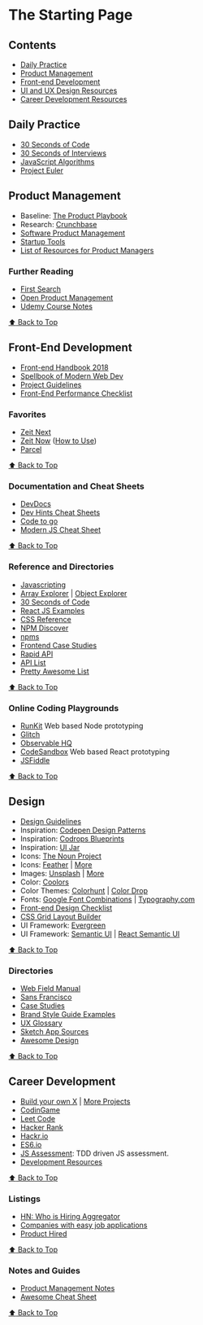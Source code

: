 # The Starting Page

## Contents
* [Daily Practice](#daily-practice)
* [Product Management](#product-management)
* [Front-end Development](#front-end-development)
* [UI and UX Design Resources](#design)
* [Career Development Resources](#career-development)


## Daily Practice
* [30 Seconds of Code](https://30secondsofcode.org/)
* [30 Seconds of Interviews](https://30secondsofinterviews.org/)
* [JavaScript Algorithms](https://github.com/trekhleb/javascript-algorithms)
* [Project Euler](https://projecteuler.net/archives)

## Product Management

* Baseline: [The Product Playbook](https://productcoalition.com/the-typeform-product-playbook-49e1a5cc3a08)
* Research: [Crunchbase](https://crunchbase.com)
* [Software Product Management](http://softwareproductmanagement.co/)
* [Startup Tools](http://startupcollections.com/)
* [List of Resources for Product Managers](http://alinmat.com/productdepo/)

### Further Reading
* [First Search](https://search.firstround.com/lists)
* [Open Product Management](https://github.com/tron1991/open-product-management)
* [Udemy Course Notes](https://gist.github.com/Omar12/ad73d372e336532a6ae3#udemys-become-a-product-manager)

[:arrow_up: Back to Top](#the-starting-page)

## Front-End Development
* [Front-end Handbook 2018](https://frontendmasters.com/books/front-end-handbook/2018/)
* [Spellbook of Modern Web Dev](https://github.com/dexteryy/spellbook-of-modern-webdev)
* [Project Guidelines](https://github.com/elsewhencode/project-guidelines)
* [Front-End Performance Checklist](https://github.com/thedaviddias/Front-End-Performance-Checklist)

### Favorites
* [Zeit Next](https://github.com/zeit/next.js)
* [Zeit Now](https://zeit.co/now) ([How to Use](https://gist.github.com/Omar12/6c4c809c7b88ece15ada#deploy-web-apps-with-zeit-now))
* [Parcel](https://parceljs.org/)

[:arrow_up: Back to Top](#the-starting-page)

### Documentation and Cheat Sheets
* [DevDocs](http://devdocs.io/)
* [Dev Hints Cheat Sheets](https://devhints.io/)
* [Code to go](https://codetogo.io/)
* [Modern JS Cheat Sheet](https://github.com/mbeaudru/modern-js-cheatsheet)

[:arrow_up: Back to Top](#the-starting-page)

### Reference and Directories
* [Javascripting](https://www.javascripting.com/)
* [Array Explorer](https://sdras.github.io/array-explorer/) | [Object Explorer](https://sdras.github.io/object-explorer/)
* [30 Seconds of Code](https://chalarangelo.github.io/30-seconds-of-code/)
* [React JS Examples](https://reactjsexample.com/)
* [CSS Reference](http://cssreference.io/)
* [NPM Discover](http://www.npmdiscover.com/)
* [npms](https://npms.io/)
* [Frontend Case Studies](https://github.com/andrew--r/frontend-case-studies)
* [Rapid API](https://rapidapi.com/) 
* [API List](https://apilist.fun/)
* [Pretty Awesome List](https://www.prettyawesomelists.com/)

[:arrow_up: Back to Top](#the-starting-page)

### Online Coding Playgrounds
* [RunKit](https://runkit.com/home) Web based Node prototyping
* [Glitch](https://glitch.com/)
* [Observable HQ](https://beta.observablehq.com/)
* [CodeSandbox](https://codesandbox.io) Web based React prototyping
* [JSFiddle](https://jsfiddle.net)

[:arrow_up: Back to Top](#the-starting-page)

## Design
* [Design Guidelines](http://designguidelines.co/)
* Inspiration: [Codepen Design Patterns](http://codepen.io/patterns/)
* Inspiration: [Codrops Blueprints](http://tympanus.net/codrops/category/blueprints/)
* Inspiration: [UI Jar](https://uijar.com/)
* Icons: [The Noun Project](https://thenounproject.com)
* Icons: [Feather](https://feathericons.com/) | [More](https://news.ycombinator.com/item?id=15602538)
* Images: [Unsplash](https://unsplash.com/) | [More](https://news.ycombinator.com/item?id=15602538)
* Color: [Coolors](https://coolors.co/)
* Color Themes: [Colorhunt](https://colorhunt.co/) | [Color Drop](https://colordrop.io/)
* Fonts: [Google Font Combinations](https://femmebot.github.io/google-type/) | [Typography.com](https://www.typography.com/)
* [Front-end Design Checklist](https://github.com/thedaviddias/Front-End-Design-Checklist)
* [CSS Grid Layout Builder](https://www.layoutit.com/grid)
* UI Framework: [Evergreen](https://evergreen.surge.sh/)
* UI Framework: [Semantic UI](https://semantic-ui.com/) | [React Semantic UI](https://react.semantic-ui.com/)

[:arrow_up: Back to Top](#the-starting-page)

### Directories
* [Web Field Manual](http://webfieldmanual.com)
* [Sans Francisco](http://www.sansfrancis.co)
* [Case Studies](https://github.com/luruke/awesome-casestudy)
* [Brand Style Guide Examples](https://saijogeorge.com/brand-style-guide-examples/)
* [UX Glossary](http://uxmastery.com/resources/glossary/)
* [Sketch App Sources](https://www.sketchappsources.com/)
* [Awesome Design](https://github.com/gztchan/awesome-design)

[:arrow_up: Back to Top](#the-starting-page)

## Career Development

* [Build your own X](https://github.com/danistefanovic/build-your-own-x) | [More Projects](https://medium.freecodecamp.org/the-secret-to-being-a-top-developer-is-building-things-heres-a-list-of-fun-apps-to-build-aac61ac0736c)
* [CodinGame](https://www.codingame.com)
* [Leet Code](http://leetcode.com/)
* [Hacker Rank](https://www.hackerrank.com/)
* [Hackr.io](https://hackr.io/)
* [ES6.io](http://es6.io)
* [JS Assessment](https://github.com/Omar12/js-assessment): TDD driven JS assessment.
* [Development Resources](https://github.com/dakaraphi/development-resources)

[:arrow_up: Back to Top](#the-starting-page)

### Listings
* [HN: Who is Hiring Aggregator](https://whoishiring.io/#!/)
* [Companies with easy job applications](https://github.com/j-delaney/easy-application)
* [Product Hired](http://www.producthired.com/)

[:arrow_up: Back to Top](#the-starting-page)

### Notes and Guides
* [Product Management Notes](https://gist.github.com/Omar12/ad73d372e336532a6ae3#cheat-sheet)
* [Awesome Cheat Sheet](https://github.com/detailyang/awesome-cheatsheet)

[:arrow_up: Back to Top](#the-starting-page)
